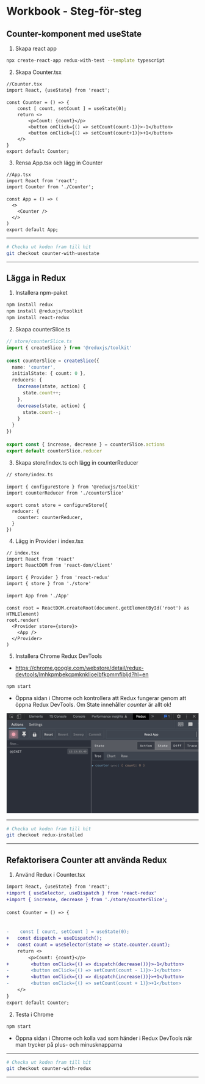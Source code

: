 # Workbook - Steg-för-steg
## Counter-komponent med useState

1. Skapa react app

```sh
npx create-react-app redux-with-test --template typescript
```

2. Skapa Counter.tsx

```tsx
//Counter.tsx
import React, {useState} from 'react';

const Counter = () => {
    const [ count, setCount ] = useState(0);
    return <>
        <p>Count: {count}</p>
        <button onClick={() => setCount(count-1)}>-1</button>
        <button onClick={() => setCount(count+1)}>+1</button>
    </>
}
export default Counter;
```

3. Rensa App.tsx och lägg in Counter

```tsx
//App.tsx
import React from 'react';
import Counter from './Counter';

const App = () => (
  <>
    <Counter />
  </>
)
export default App;
```
---
```sh
# Checka ut koden fram till hit
git checkout counter-with-usestate
```
---

## Lägga in Redux

1. Installera npm-paket

```sh
npm install redux
npm install @reduxjs/toolkit
npm install react-redux
```

2. Skapa counterSlice.ts

```ts
// store/counterSlice.ts
import { createSlice } from '@reduxjs/toolkit'

const counterSlice = createSlice({
  name: 'counter',
  initialState: { count: 0 },
  reducers: {
    increase(state, action) {
      state.count++;
    },
    decrease(state, action) {
      state.count--;
    }
  }
})

export const { increase, decrease } = counterSlice.actions
export default counterSlice.reducer
```

3. Skapa store/index.ts och lägg in counterReducer

```tsx
// store/index.ts

import { configureStore } from '@reduxjs/toolkit'
import counterReducer from './counterSlice'

export const store = configureStore({
  reducer: {
    counter: counterReducer,
  }
})
```

4. Lägg in Provider i index.tsx

```tsx
// index.tsx
import React from 'react'
import ReactDOM from 'react-dom/client'

import { Provider } from 'react-redux'
import { store } from './store'

import App from './App'

const root = ReactDOM.createRoot(document.getElementById('root') as HTMLElement)
root.render(
  <Provider store={store}>
    <App />
  </Provider>
)
```


5. Installera Chrome Redux DevTools

- https://chrome.google.com/webstore/detail/redux-devtools/lmhkpmbekcpmknklioeibfkpmmfibljd?hl=en

```sh
npm start
```

- Öppna sidan i Chrome och kontrollera att Redux fungerar genom att öppna Redux DevTools. Om State innehåller *counter* är allt ok!

![](20221210121611.png)  

---

```sh
# Checka ut koden fram till hit
git checkout redux-installed
```
---

## Refaktorisera Counter att använda Redux

1. Använd Redux i Counter.tsx

```diff
import React, {useState} from 'react';
+import { useSelector, useDispatch } from 'react-redux'
+import { increase, decrease } from './store/counterSlice';

const Counter = () => {

    
-    const [ count, setCount ] = useState(0);
+   const dispatch = useDispatch();
+   const count = useSelector(state => state.counter.count);
    return <>
        <p>Count: {count}</p>
+        <button onClick={() => dispatch(decrease())}>-1</button>
-        <button onClick={() => setCount(count - 1)}>-1</button>
+        <button onClick={() => dispatch(increase())}>+1</button>
-        <button onClick={() => setCount(count + 1)}>+1</button>
    </>
}
export default Counter;
```

2. Testa i Chrome

```sh
npm start
```

- Öppna sidan i Chrome och kolla vad som händer i Redux DevTools när man trycker på plus- och minusknapparna

---

```sh
# Checka ut koden fram till hit
git checkout counter-with-redux
```
---